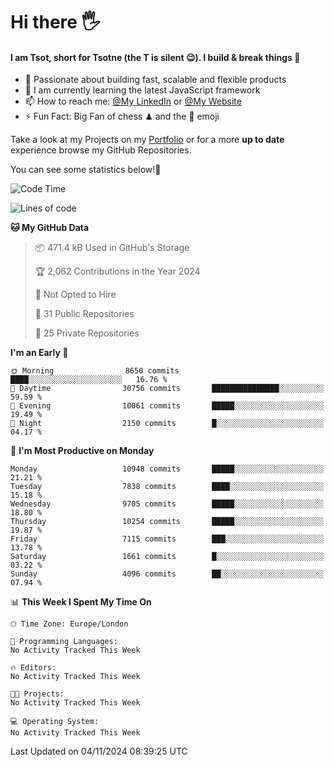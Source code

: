 # Hi there :raised_hand_with_fingers_splayed:
#### I am Tsot, short for Tsotne (the T is silent :wink:). I build & break things :space_invader:
- :telescope: Passionate about building fast, scalable and flexible products
- :seedling: I am currently learning the latest JavaScript framework 
- :mailbox: How to reach me: [@My LinkedIn](https://www.linkedin.com/in/tsotne-gvadzabia/) or [@My Website](https://tsotne.co.uk/contact)
- :zap: Fun Fact: Big Fan of chess ♟ and the 👾 emoji

Take a look at my Projects on my [Portfolio](https://tsotne.co.uk/) or for a more **up to date** experience browse my GitHub Repositories.

You can see some statistics below!:space_invader:
<!--START_SECTION:waka-->
![Code Time](http://img.shields.io/badge/Code%20Time-761%20hrs%202%20mins-blue)

![Lines of code](https://img.shields.io/badge/From%20Hello%20World%20I%27ve%20Written-16.9%20million%20lines%20of%20code-blue)

**🐱 My GitHub Data** 

> 📦 471.4 kB Used in GitHub's Storage 
 > 
> 🏆 2,062 Contributions in the Year 2024
 > 
> 🚫 Not Opted to Hire
 > 
> 📜 31 Public Repositories 
 > 
> 🔑 25 Private Repositories 
 > 
**I'm an Early 🐤** 

```text
🌞 Morning                8650 commits        ████░░░░░░░░░░░░░░░░░░░░░   16.76 % 
🌆 Daytime                30756 commits       ███████████████░░░░░░░░░░   59.59 % 
🌃 Evening                10061 commits       █████░░░░░░░░░░░░░░░░░░░░   19.49 % 
🌙 Night                  2150 commits        █░░░░░░░░░░░░░░░░░░░░░░░░   04.17 % 
```
📅 **I'm Most Productive on Monday** 

```text
Monday                   10948 commits       █████░░░░░░░░░░░░░░░░░░░░   21.21 % 
Tuesday                  7838 commits        ████░░░░░░░░░░░░░░░░░░░░░   15.18 % 
Wednesday                9705 commits        █████░░░░░░░░░░░░░░░░░░░░   18.80 % 
Thursday                 10254 commits       █████░░░░░░░░░░░░░░░░░░░░   19.87 % 
Friday                   7115 commits        ███░░░░░░░░░░░░░░░░░░░░░░   13.78 % 
Saturday                 1661 commits        █░░░░░░░░░░░░░░░░░░░░░░░░   03.22 % 
Sunday                   4096 commits        ██░░░░░░░░░░░░░░░░░░░░░░░   07.94 % 
```


📊 **This Week I Spent My Time On** 

```text
🕑︎ Time Zone: Europe/London

💬 Programming Languages: 
No Activity Tracked This Week

🔥 Editors: 
No Activity Tracked This Week

🐱‍💻 Projects: 
No Activity Tracked This Week

💻 Operating System: 
No Activity Tracked This Week
```


 Last Updated on 04/11/2024 08:39:25 UTC
<!--END_SECTION:waka-->
